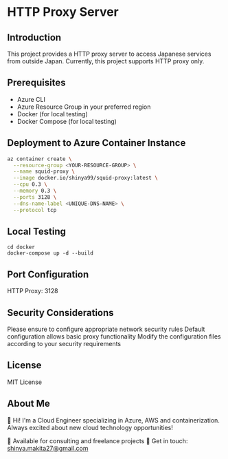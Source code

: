 # HTTP Proxy Server

## Introduction
This project provides a HTTP proxy server to access Japanese services from outside Japan. Currently, this project supports HTTP proxy only.

## Prerequisites
- Azure CLI
- Azure Resource Group in your preferred region
- Docker (for local testing)
- Docker Compose (for local testing)

## Deployment to Azure Container Instance
```bash
az container create \
  --resource-group <YOUR-RESOURCE-GROUP> \
  --name squid-proxy \
  --image docker.io/shinya99/squid-proxy:latest \
  --cpu 0.3 \
  --memory 0.3 \
  --ports 3128 \
  --dns-name-label <UNIQUE-DNS-NAME> \
  --protocol tcp
```

## Local Testing
```
cd docker
docker-compose up -d --build
```

## Port Configuration

HTTP Proxy: 3128

## Security Considerations

Please ensure to configure appropriate network security rules
Default configuration allows basic proxy functionality
Modify the configuration files according to your security requirements

## License
MIT License

## About Me

👋 Hi! I'm a Cloud Engineer specializing in Azure, AWS and containerization. 
Always excited about new cloud technology opportunities!

💼 Available for consulting and freelance projects
📧 Get in touch: shinya.makita27@gmail.com

